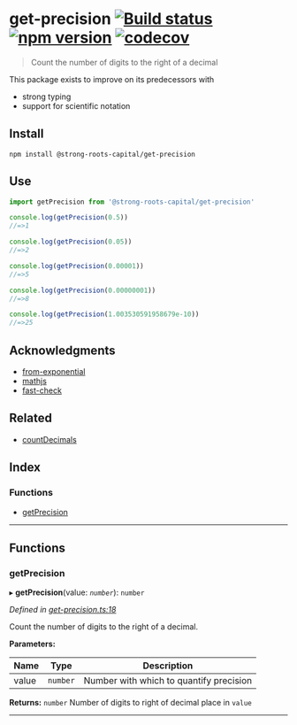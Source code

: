 
get-precision [![Build status](https://travis-ci.org/strong-roots-capital/get-precision.svg?branch=master)](https://travis-ci.org/strong-roots-capital/get-precision) [![npm version](https://img.shields.io/npm/v/@strong-roots-capital/get-precision.svg)](https://npmjs.org/package/@strong-roots-capital/get-precision) [![codecov](https://codecov.io/gh/strong-roots-capital/get-precision/branch/master/graph/badge.svg)](https://codecov.io/gh/strong-roots-capital/get-precision)
==========================================================================================================================================================================================================================================================================================================================================================================================================================================================================================

> Count the number of digits to the right of a decimal

This package exists to improve on its predecessors with

*   strong typing
*   support for scientific notation

Install
-------

```shell
npm install @strong-roots-capital/get-precision
```

Use
---

```typescript
import getPrecision from '@strong-roots-capital/get-precision'

console.log(getPrecision(0.5))
//=>1

console.log(getPrecision(0.05))
//=>2

console.log(getPrecision(0.00001))
//=>5

console.log(getPrecision(0.00000001))
//=>8

console.log(getPrecision(1.003530591958679e-10))
//=>25
```

Acknowledgments
---------------

*   [from-exponential](https://github.com/shrpne/from-exponential)
*   [mathjs](https://github.com/josdejong/mathjs)
*   [fast-check](https://github.com/dubzzz/fast-check)

Related
-------

*   [countDecimals](https://github.com/aleclarson/countDecimals)

## Index

### Functions

* [getPrecision](#getprecision)

---

## Functions

<a id="getprecision"></a>

###  getPrecision

▸ **getPrecision**(value: *`number`*): `number`

*Defined in [get-precision.ts:18](https://github.com/strong-roots-capital/get-precision/blob/9aa856c/src/get-precision.ts#L18)*

Count the number of digits to the right of a decimal.

**Parameters:**

| Name | Type | Description |
| ------ | ------ | ------ |
| value | `number` |  Number with which to quantify precision |

**Returns:** `number`
Number of digits to right of decimal place in `value`

___

